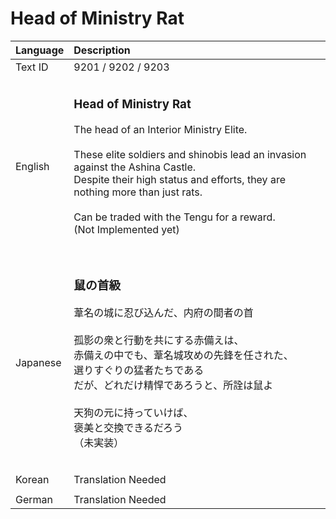 # Head of Ministry Rat

| Language | Description |
| :------- | :---------- |
| Text ID | 9201 / 9202 / 9203 |
|||
| English | <h3>**Head of Ministry Rat**</h3>The head of an Interior Ministry Elite. <br><br>These elite soldiers and shinobis lead an invasion against the Ashina Castle. <br>Despite their high status and efforts, they are nothing more than just rats.<br><br>Can be traded with the Tengu for a reward. <br>(Not Implemented yet)<h3> |
|||
| Japanese | <h3>**鼠の首級**</h3>葦名の城に忍び込んだ、内府の間者の首<br><br>孤影の衆と行動を共にする赤備えは、<br>赤備えの中でも、葦名城攻めの先鋒を任された、<br>選りすぐりの猛者たちである<br>だが、どれだけ精悍であろうと、所詮は鼠よ<br><br>天狗の元に持っていけば、<br>褒美と交換できるだろう<br> （未実装）<h3> |
|||
| Korean | Translation Needed |
|||
| German | Translation Needed |
